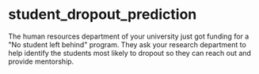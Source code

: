 # student_dropout_prediction
The human resources department of your university just got funding for a "No student left behind" program. They ask your research department to help identify the students most likely to dropout so they can reach out and provide mentorship.
